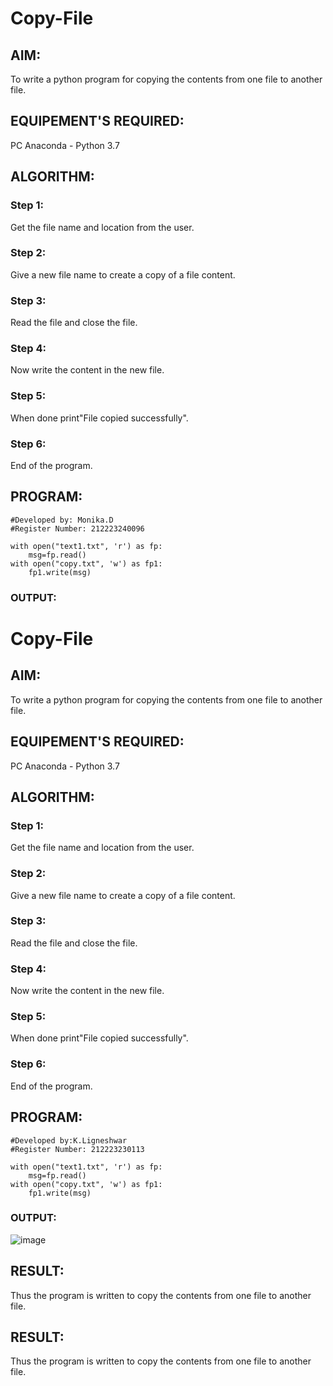 # Copy-File
## AIM:
To write a python program for copying the contents from one file to another file.
## EQUIPEMENT'S REQUIRED: 
PC
Anaconda - Python 3.7
## ALGORITHM: 
### Step 1:
Get the file name and location from the user.
### Step 2: 
Give a new file name to create a copy of a file content.
### Step 3: 
Read the file and close the file.
### Step 4:  
Now write the content in the new file.
### Step 5: 
When done print"File copied successfully".
### Step 6: 
End of the program.

## PROGRAM:
~~~
#Developed by: Monika.D
#Register Number: 212223240096

with open("text1.txt", 'r') as fp:
    msg=fp.read()
with open("copy.txt", 'w') as fp1:
    fp1.write(msg)
~~~

### OUTPUT:
# Copy-File
## AIM:
To write a python program for copying the contents from one file to another file.
## EQUIPEMENT'S REQUIRED: 
PC
Anaconda - Python 3.7
## ALGORITHM: 
### Step 1:
Get the file name and location from the user.
### Step 2: 
Give a new file name to create a copy of a file content.
### Step 3: 
Read the file and close the file.
### Step 4:  
Now write the content in the new file.
### Step 5: 
When done print"File copied successfully".
### Step 6: 
End of the program.

## PROGRAM:
~~~
#Developed by:K.Ligneshwar
#Register Number: 212223230113

with open("text1.txt", 'r') as fp:
    msg=fp.read()
with open("copy.txt", 'w') as fp1:
    fp1.write(msg)
~~~

### OUTPUT:
![image](https://github.com/ligneshwar/Copy-File/assets/149365037/66086993-606b-4f83-9fe6-c21cbb9347b7)


## RESULT:
Thus the program is written to copy the contents from one file to another file.


## RESULT:
Thus the program is written to copy the contents from one file to another file.
